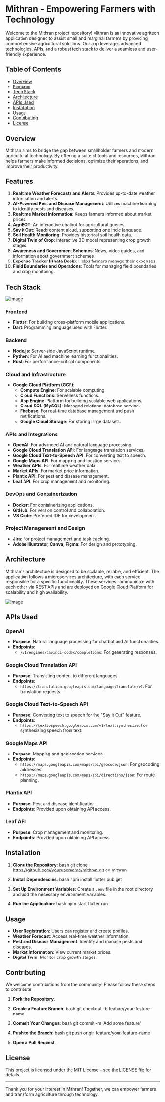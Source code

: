 # Mithran - Empowering Farmers with Technology

Welcome to the Mithran project repository! Mithran is an innovative agritech application designed to assist small and marginal farmers by providing comprehensive agricultural solutions. Our app leverages advanced technologies, APIs, and a robust tech stack to deliver a seamless and user-friendly experience.

## Table of Contents

- [Overview](#overview)
- [Features](#features)
- [Tech Stack](#tech-stack)
- [Architecture](#architecture)
- [APIs Used](#apis-used)
- [Installation](#installation)
- [Usage](#usage)
- [Contributing](#contributing)
- [License](#license)

## Overview

Mithran aims to bridge the gap between smallholder farmers and modern agricultural technology. By offering a suite of tools and resources, Mithran helps farmers make informed decisions, optimize their operations, and improve their productivity.

## Features

1. **Realtime Weather Forecasts and Alerts**: Provides up-to-date weather information and alerts.
2. **AI-Powered Pest and Disease Management**: Utilizes machine learning to identify pests and diseases.
3. **Realtime Market Information**: Keeps farmers informed about market prices.
4. **AgriBOT**: An interactive chatbot for agricultural queries.
5. **Say it Out**: Reads content aloud, supporting one Indic language.
6. **Soil Health Monitoring**: Provides historical soil health data.
7. **Digital Twin of Crop**: Interactive 3D model representing crop growth stages.
8. **Awareness and Government Schemes**: News, video guides, and information about government schemes.
9. **Expense Tracker (Khata Book)**: Helps farmers manage their expenses.
10. **Field Boundaries and Operations**: Tools for managing field boundaries and crop monitoring.

## Tech Stack
![image](https://github.com/user-attachments/assets/1a245b9b-d200-4549-93ec-6088da6f5d12)

### Frontend

- **Flutter**: For building cross-platform mobile applications.
- **Dart**: Programming language used with Flutter.

### Backend

- **Node.js**: Server-side JavaScript runtime.
- **Python**: For AI and machine learning functionalities.
- **Rust**: For performance-critical components.

### Cloud and Infrastructure

- **Google Cloud Platform (GCP)**:
  - **Compute Engine**: For scalable computing.
  - **Cloud Functions**: Serverless functions.
  - **App Engine**: Platform for building scalable web applications.
  - **Cloud SQL (MySQL)**: Managed relational database service.
  - **Firebase**: For real-time database management and push notifications.
  - **Google Cloud Storage**: For storing large datasets.

### APIs and Integrations

- **OpenAI**: For advanced AI and natural language processing.
- **Google Cloud Translation API**: For language translation services.
- **Google Cloud Text-to-Speech API**: For converting text to speech.
- **Google Maps API**: For mapping and location services.
- **Weather APIs**: For realtime weather data.
- **Market APIs**: For market price information.
- **Plantix API**: For pest and disease management.
- **Leaf API**: For crop management and monitoring.

### DevOps and Containerization

- **Docker**: For containerizing applications.
- **GitHub**: For version control and collaboration.
- **VS Code**: Preferred IDE for development.

### Project Management and Design

- **Jira**: For project management and task tracking.
- **Adobe Illustrator, Canva, Figma**: For design and prototyping.

## Architecture

Mithran's architecture is designed to be scalable, reliable, and efficient. The application follows a microservices architecture, with each service responsible for a specific functionality. These services communicate with each other via REST APIs and are deployed on Google Cloud Platform for scalability and high availability.

![image](https://github.com/user-attachments/assets/04c85111-678a-40f1-8ba4-babab51ce5d0)


## APIs Used

### OpenAI
- **Purpose**: Natural language processing for chatbot and AI functionalities.
- **Endpoints**: 
  - `/v1/engines/davinci-codex/completions`: For generating responses.

### Google Cloud Translation API
- **Purpose**: Translating content to different languages.
- **Endpoints**: 
  - `https://translation.googleapis.com/language/translate/v2`: For translation requests.

### Google Cloud Text-to-Speech API
- **Purpose**: Converting text to speech for the "Say it Out" feature.
- **Endpoints**: 
  - `https://texttospeech.googleapis.com/v1/text:synthesize`: For synthesizing speech from text.

### Google Maps API
- **Purpose**: Mapping and geolocation services.
- **Endpoints**: 
  - `https://maps.googleapis.com/maps/api/geocode/json`: For geocoding addresses.
  - `https://maps.googleapis.com/maps/api/directions/json`: For route planning.

### Plantix API
- **Purpose**: Pest and disease identification.
- **Endpoints**: Provided upon obtaining API access.

### Leaf API
- **Purpose**: Crop management and monitoring.
- **Endpoints**: Provided upon obtaining API access.

## Installation

1. **Clone the Repository**:
   bash
   git clone https://github.com/yourusername/mithran.git
   cd mithran
   

2. **Install Dependencies**:
   bash
   npm install
   flutter pub get
   

3. **Set Up Environment Variables**:
   Create a `.env` file in the root directory and add the necessary environment variables.

4. **Run the Application**:
   bash
   npm start
   flutter run
   

## Usage

- **User Registration**: Users can register and create profiles.
- **Weather Forecast**: Access real-time weather information.
- **Pest and Disease Management**: Identify and manage pests and diseases.
- **Market Information**: View current market prices.
- **Digital Twin**: Monitor crop growth stages.

## Contributing

We welcome contributions from the community! Please follow these steps to contribute:

1. **Fork the Repository**.
2. **Create a Feature Branch**:
   bash
   git checkout -b feature/your-feature-name
   
3. **Commit Your Changes**:
   bash
   git commit -m 'Add some feature'
   
4. **Push to the Branch**:
   bash
   git push origin feature/your-feature-name
   
5. **Open a Pull Request**.

## License

This project is licensed under the MIT License - see the [LICENSE](LICENSE) file for details.

---

Thank you for your interest in Mithran! Together, we can empower farmers and transform agriculture through technology.
